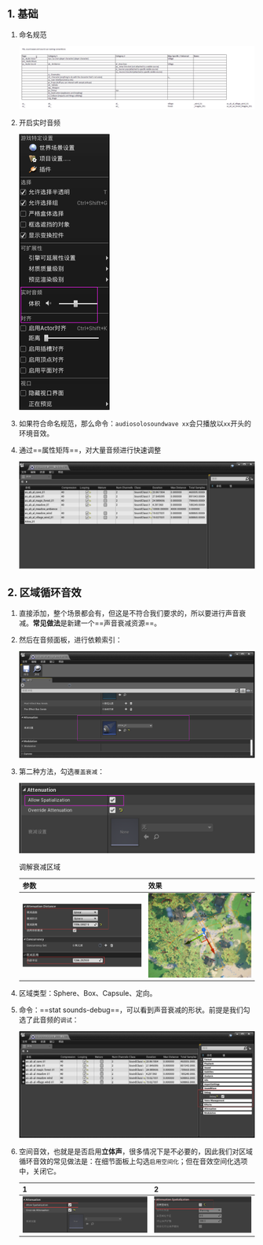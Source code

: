 ## 1. 基础

1. 命名规范

    ![image-20210107203927601](环境音效和程序化音效设计.assets/image-20210107203927601.png)

2. 开启实时音频

    ![image-20210107204934079](环境音效和程序化音效设计.assets/image-20210107204934079.png)

3. 如果符合命名规范，那么命令：`audiosolosoundwave xx`会只播放以`xx`开头的环境音效。

4. 通过==属性矩阵==，对大量音频进行快速调整

    ![image-20210107205752040](环境音效和程序化音效设计.assets/image-20210107205752040.png)

## 2. 区域循环音效

1. 直接添加，整个场景都会有，但这是不符合我们要求的，所以要进行声音衰减。**常见做法**是新建一个==声音衰减资源==。

2. 然后在音频面板，进行依赖索引：

    ![image-20210107211432028](环境音效和程序化音效设计.assets/image-20210107211432028.png)

3. 第二种方法，勾选`覆盖衰减`：

    ![image-20210107211855471](环境音效和程序化音效设计.assets/image-20210107211855471.png)

    调解衰减区域

    | 参数                                                         | 效果                                                         |
    | ------------------------------------------------------------ | ------------------------------------------------------------ |
    | ![image-20210107212022007](环境音效和程序化音效设计.assets/image-20210107212022007.png) | ![image-20210107212033547](环境音效和程序化音效设计.assets/image-20210107212033547.png) |

    

4. 区域类型：Sphere、Box、Capsule、定向。

5. 命令：==stat sounds-debug==，可以看到声音衰减的形状。前提是我们勾选了此音频的`调试`：

    ![image-20210107214051458](环境音效和程序化音效设计.assets/image-20210107214051458.png)

6. 空间音效，也就是是否启用**立体声**，很多情况下是不必要的，因此我们对区域循环音效的常见做法是：在细节面板上勾选`启用空间化`；但在音效空间化选项中，关闭它。

    | 1                                                            | 2                                                            |
    | ------------------------------------------------------------ | ------------------------------------------------------------ |
    | ![image-20210107214530240](环境音效和程序化音效设计.assets/image-20210107214530240.png) | ![image-20210107214553099](环境音效和程序化音效设计.assets/image-20210107214553099.png) |

    